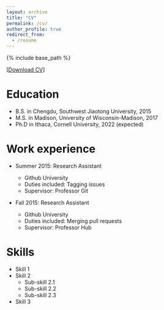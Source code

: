```yaml
---
layout: archive
title: "CV"
permalink: /cv/
author_profile: true
redirect_from:
  - /resume
---
```


{% include base_path %}

[[Download CV](http://kkkuang.github.io/files/cv.pdf)]

Education
======
* B.S. in Chengdu, Southwest Jiaotong University, 2015
* M.S. in Madison, University of Wisconsin-Madison, 2017
* Ph.D in Ithaca, Cornell University, 2022 (expected)

Work experience
======
* Summer 2015: Research Assistant
  * Github University
  * Duties included: Tagging issues
  * Supervisor: Professor Git

* Fall 2015: Research Assistant
  * Github University
  * Duties included: Merging pull requests
  * Supervisor: Professor Hub
  
Skills
======
* Skill 1
* Skill 2
  * Sub-skill 2.1
  * Sub-skill 2.2
  * Sub-skill 2.3
* Skill 3
